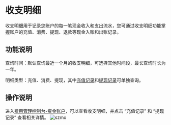 # 收支明细

收支明细用于记录您账户的每一笔现金收入和支出流水，您可通过收支明细功能掌握账户的充值、消费、提现、退款等现金入账和出账记录。

## 功能说明

查询时间：默认查询最近一个月的收支明细，可选择其他时间段，最长查询时长为一年。

明细类型：充值、消费、提现，其中[充值记录](https://uc.jdcloud.com/cost/capital/recharge-history)和[提现记录](https://uc.jdcloud.com/cost/capital/withdrawal-history)可单独查询。

## 操作说明

进入[费用管理控制台-资金账户](https://uc.jdcloud.com/cost/capital/capital-overview)，可以查看收支明细，并点击 “充值记录” 和 “提现记录” 查看相关详情。
![szmx](../jdcloudcom/cn/blob/edit/image/Charge/szmx1.png)

